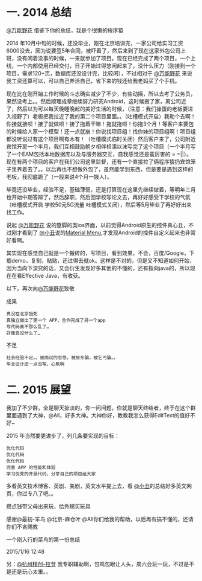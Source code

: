 # 一. 2014 总结 #
[@万能野花](http://doublewong.com/) 借鉴下你的总结，我是个很懒的程序猿

2014 年10月中旬的时候，还没毕业，刚在北京培训完，一家公司给实习工资6000没去，因为说要签5年合同，被吓着了，然后来到了现在这家外包公司上班，没有闲着没事的时候，一来就参加了项目。现在已经完成了两个项目，一个上线，一个内部使用已经交付，日子开始过得悠闲起来了，没什么压力（刚接到一个项目，需求120+页，数据库还没设计完，比较闲），不过相对于 [@万能野花](http://doublewong.com/) 来说我工资还算可以，可以自己养活自己，省下来的钱还给我老妈买了个手机。

现在比在刚开始工作时候的斗志确实减少了不少，有些动摇，所以去考了公务员，果然没考上。。然后顺理成章继续努力研究Android，这时候搬了家，离公司近了，然后以为可以每天晚睡晚起的美好生活的时候，（注意：我们操蛋的老板要进入视野了）老板把我拉近了我的第二个项目里面。。（吐槽模式开启）我勒个去啊！你接就接呗！接了就做呗！接了拖着干嘛！拖就拖呗！你拖3个月！等客户来要包的时候给人家一个模型！还一点就崩！你说找项目组！找你妹的项目组啊！项目组都没听说过有这个项目啊有木有！（吐槽模式临时关闭）然后客户来了，公司附近宾馆开房一个半月，我们互相鼓励朝夕相伴相濡以沫写完了这个项目（一个半月写了一个EAM包括本地数据库以及与服务器交互，自我感觉还是蛮厉害的 = =||）。现在有两个项目的客户在我们公司这里监督，还有一个直接拉了俩程序猿扔宾馆笼子里养着去了。。以后再也不想做外包了，虽然能学到东西，但是要是遇到这样的老板，我彻底跪了（一般来说4个月一拨人）。

毕竟还没毕业，经验不足，基础薄弱，还是打算现在这里先继续做着，等明年三月也开始中期答辩了，然后辞职，然后回学校写论文去，再好好感受下学校的气氛（吐槽模式开启   学校50元5G流量    吐槽模式关闭），然后等5月毕业了再好好出来找工作。

说起 [@万能野花](http://doublewong.com/) 说的蹩脚的类ios界面，以前觉得Android原生的控件真心丑，不过刚才看到了 [@小丑](https://github.com/pcqpcq)说的[Material Menu](http://www.csdn.net/article/2014-11-21/2822753-material-design-libs/1),才发现Android的控件自定义起来也非常好看啊。

其实现在感觉自己就是一个搬砖的，写项目，看到效果，不会，百度/Google，下载demo，复制，粘贴，还过得去就ok。这样是不对的，但是又不知道如何开始，因为当向下深究的话，又会衍生发现好多其他的不懂的，还有指向java的，所以现在在看Effective Java，有收获。

以下，再次向[@万能野花](http://doublewong.com/)致敬

成果
	 
    真没在北京饿死
    真独立做出了第一个 APP，合作完成了另一个app
    写代码真不那么乱了…
    好像真没什么了…

不足

    社会经验不足。。被面试的忽悠，被房东骗，被乞丐骗。。
    毕业设计还一点没写，心焦啊
# 二. 2015 展望 #

我加了不少群，全是聊天扯淡的，你一问问题，你就是聊天终结者，终于在这个群里面遇到了大神，@All，好多大神。大神你好，教教我怎么获得EditText的值好不好~

2015 年当然要更进步了，列几条要实现的目标：

	优化代码
	优化代码
	优化代码
	完善 APP 的性能和体验
 	学习优秀的开源代码，分享自己的项目给大家
   多看英文技术博客、英剧、美剧，英文水平提上去，看 [@小丑](https://github.com/pcqpcq)的总结好多英文网页，你过专八了吧。。
   
攒点钱带父母出来玩，给外甥买玩具

感谢@最初-笨鸟  @北京-麻仓叶 @All你们给我的帮助，以后再有搞不懂的，还请你们不吝赐教

一个刚入行的菜鸟的第一份总结

2015/1/16 12:48

另：[@杭州精创-拉登](https://github.com/wuqingman) 我专职辅助啊，包鸡包眼让人头，周六会玩一玩，不过是不是还是玩心太重。。